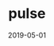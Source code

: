 ---
title: pulse
date: "2019-05-01"
thumbnail: ./pulse1.png
description: API driven social media application where users can post, comment, like and follow users.
tech: Django REST Framework, JWT, PostgreSQL, React.js, Recoil, SASS, HTML, JavaScript
git: https://github.com/gabtorre/pulse
live: https://pulse-react.herokuapp.com/
---
